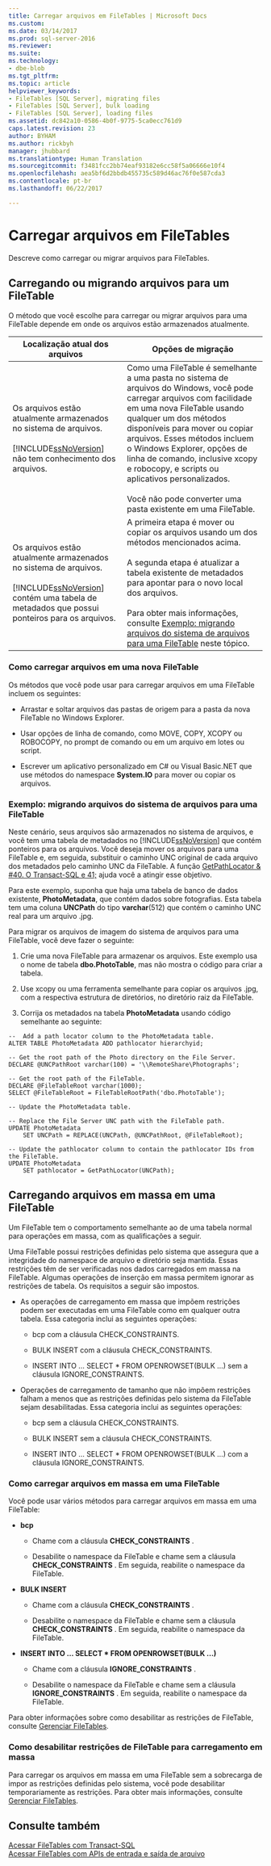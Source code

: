 ```yaml
---
title: Carregar arquivos em FileTables | Microsoft Docs
ms.custom: 
ms.date: 03/14/2017
ms.prod: sql-server-2016
ms.reviewer: 
ms.suite: 
ms.technology:
- dbe-blob
ms.tgt_pltfrm: 
ms.topic: article
helpviewer_keywords:
- FileTables [SQL Server], migrating files
- FileTables [SQL Server], bulk loading
- FileTables [SQL Server], loading files
ms.assetid: dc842a10-0586-4b0f-9775-5ca0ecc761d9
caps.latest.revision: 23
author: BYHAM
ms.author: rickbyh
manager: jhubbard
ms.translationtype: Human Translation
ms.sourcegitcommit: f3481fcc2bb74eaf93182e6cc58f5a06666e10f4
ms.openlocfilehash: aea5bf6d2bbdb455735c589d46ac76f0e587cda3
ms.contentlocale: pt-br
ms.lasthandoff: 06/22/2017

---
```

# <a name="load-files-into-filetables"></a>Carregar arquivos em FileTables
  Descreve como carregar ou migrar arquivos para FileTables.  
  
##  <a name="BasicsLoadNew"></a> Carregando ou migrando arquivos para um FileTable  
 O método que você escolhe para carregar ou migrar arquivos para uma FileTable depende em onde os arquivos estão armazenados atualmente.  
  
|Localização atual dos arquivos|Opções de migração|  
|-------------------------------|---------------------------|  
|Os arquivos estão atualmente armazenados no sistema de arquivos.<br /><br /> [!INCLUDE[ssNoVersion](../../includes/ssnoversion-md.md)] não tem conhecimento dos arquivos.|Como uma FileTable é semelhante a uma pasta no sistema de arquivos do Windows, você pode carregar arquivos com facilidade em uma nova FileTable usando qualquer um dos métodos disponíveis para mover ou copiar arquivos. Esses métodos incluem o Windows Explorer, opções de linha de comando, inclusive xcopy e robocopy, e scripts ou aplicativos personalizados.<br /><br /> Você não pode converter uma pasta existente em uma FileTable.|  
|Os arquivos estão atualmente armazenados no sistema de arquivos.<br /><br /> [!INCLUDE[ssNoVersion](../../includes/ssnoversion-md.md)] contém uma tabela de metadados que possui ponteiros para os arquivos.|A primeira etapa é mover ou copiar os arquivos usando um dos métodos mencionados acima.<br /><br /> A segunda etapa é atualizar a tabela existente de metadados para apontar para o novo local dos arquivos.<br /><br /> Para obter mais informações, consulte [Exemplo: migrando arquivos do sistema de arquivos para uma FileTable](#HowToMigrateFiles) neste tópico.|  
  
###  <a name="HowToLoadNew"></a> Como carregar arquivos em uma nova FileTable  
 Os métodos que você pode usar para carregar arquivos em uma FileTable incluem os seguintes:  
  
-   Arrastar e soltar arquivos das pastas de origem para a pasta da nova FileTable no Windows Explorer.  
  
-   Usar opções de linha de comando, como MOVE, COPY, XCOPY ou ROBOCOPY, no prompt de comando ou em um arquivo em lotes ou script.  
  
-   Escrever um aplicativo personalizado em C# ou Visual Basic.NET que use métodos do namespace **System.IO** para mover ou copiar os arquivos.  
  
###  <a name="HowToMigrateFiles"></a> Exemplo: migrando arquivos do sistema de arquivos para uma FileTable  
 Neste cenário, seus arquivos são armazenados no sistema de arquivos, e você tem uma tabela de metadados no [!INCLUDE[ssNoVersion](../../includes/ssnoversion-md.md)] que contém ponteiros para os arquivos. Você deseja mover os arquivos para uma FileTable e, em seguida, substituir o caminho UNC original de cada arquivo dos metadados pelo caminho UNC da FileTable. A função [GetPathLocator & #40. O Transact-SQL e 41;](../../relational-databases/system-functions/getpathlocator-transact-sql.md) ajuda você a atingir esse objetivo.  
  
 Para este exemplo, suponha que haja uma tabela de banco de dados existente, **PhotoMetadata**, que contém dados sobre fotografias. Esta tabela tem uma coluna **UNCPath** do tipo **varchar**(512) que contém o caminho UNC real para um arquivo .jpg.  
  
 Para migrar os arquivos de imagem do sistema de arquivos para uma FileTable, você deve fazer o seguinte:  
  
1.  Crie uma nova FileTable para armazenar os arquivos. Este exemplo usa o nome de tabela **dbo.PhotoTable**, mas não mostra o código para criar a tabela.  
  
2.  Use xcopy ou uma ferramenta semelhante para copiar os arquivos .jpg, com a respectiva estrutura de diretórios, no diretório raiz da FileTable.  
  
3.  Corrija os metadados na tabela **PhotoMetadata** usando código semelhante ao seguinte:  
  
```tsql  
--  Add a path locator column to the PhotoMetadata table.  
ALTER TABLE PhotoMetadata ADD pathlocator hierarchyid;  
  
-- Get the root path of the Photo directory on the File Server.  
DECLARE @UNCPathRoot varchar(100) = '\\RemoteShare\Photographs';  
  
-- Get the root path of the FileTable.  
DECLARE @FileTableRoot varchar(1000);  
SELECT @FileTableRoot = FileTableRootPath('dbo.PhotoTable');  
  
-- Update the PhotoMetadata table.  
  
-- Replace the File Server UNC path with the FileTable path.  
UPDATE PhotoMetadata  
    SET UNCPath = REPLACE(UNCPath, @UNCPathRoot, @FileTableRoot);  
  
-- Update the pathlocator column to contain the pathlocator IDs from the FileTable.  
UPDATE PhotoMetadata  
    SET pathlocator = GetPathLocator(UNCPath);  
```  
  
##  <a name="BasicsBulkLoad"></a> Carregando arquivos em massa em uma FileTable  
 Um FileTable tem o comportamento semelhante ao de uma tabela normal para operações em massa, com as qualificações a seguir.  
  
 Uma FileTable possui restrições definidas pelo sistema que assegura que a integridade do namespace de arquivo e diretório seja mantida. Essas restrições têm de ser verificadas nos dados carregados em massa na FileTable. Algumas operações de inserção em massa permitem ignorar as restrições de tabela. Os requisitos a seguir são impostos.  
  
-   As operações de carregamento em massa que impõem restrições podem ser executadas em uma FileTable como em qualquer outra tabela. Essa categoria inclui as seguintes operações:  
  
    -   bcp com a cláusula CHECK_CONSTRAINTS.  
  
    -   BULK INSERT com a cláusula CHECK_CONSTRAINTS.  
  
    -   INSERT INTO … SELECT * FROM OPENROWSET(BULK …) sem a cláusula IGNORE_CONSTRAINTS.  
  
-   Operações de carregamento de tamanho que não impõem restrições falham a menos que as restrições definidas pelo sistema da FileTable sejam desabilitadas. Essa categoria inclui as seguintes operações:  
  
    -   bcp sem a cláusula CHECK_CONSTRAINTS.  
  
    -   BULK INSERT sem a cláusula CHECK_CONSTRAINTS.  
  
    -   INSERT INTO … SELECT * FROM OPENROWSET(BULK …) com a cláusula IGNORE_CONSTRAINTS.  
  
###  <a name="HowToBulkLoad"></a> Como carregar arquivos em massa em uma FileTable  
 Você pode usar vários métodos para carregar arquivos em massa em uma FileTable:  
  
-   **bcp**  
  
    -   Chame com a cláusula **CHECK_CONSTRAINTS** .  
  
    -   Desabilite o namespace da FileTable e chame sem a cláusula **CHECK_CONSTRAINTS** . Em seguida, reabilite o namespace da FileTable.  
  
-   **BULK INSERT**  
  
    -   Chame com a cláusula **CHECK_CONSTRAINTS** .  
  
    -   Desabilite o namespace da FileTable e chame sem a cláusula **CHECK_CONSTRAINTS** . Em seguida, reabilite o namespace da FileTable.  
  
-   **INSERT INTO … SELECT \* FROM OPENROWSET(BULK …)**  
  
    -   Chame com a cláusula **IGNORE_CONSTRAINTS** .  
  
    -   Desabilite o namespace da FileTable e chame sem a cláusula **IGNORE_CONSTRAINTS** . Em seguida, reabilite o namespace da FileTable.  
  
 Para obter informações sobre como desabilitar as restrições de FileTable, consulte [Gerenciar FileTables](../../relational-databases/blob/manage-filetables.md).  
  
###  <a name="disabling"></a> Como desabilitar restrições de FileTable para carregamento em massa  
 Para carregar os arquivos em massa em uma FileTable sem a sobrecarga de impor as restrições definidas pelo sistema, você pode desabilitar temporariamente as restrições. Para obter mais informações, consulte [Gerenciar FileTables](../../relational-databases/blob/manage-filetables.md).  
  
## <a name="see-also"></a>Consulte também  
 [Acessar FileTables com Transact-SQL](../../relational-databases/blob/access-filetables-with-transact-sql.md)   
 [Acessar FileTables com APIs de entrada e saída de arquivo](../../relational-databases/blob/access-filetables-with-file-input-output-apis.md)  
  
  
